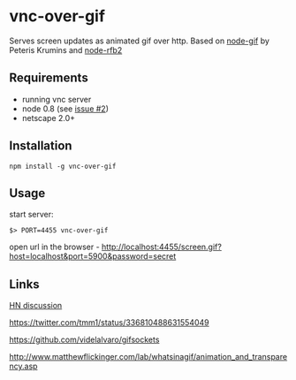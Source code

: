 vnc-over-gif
============

Serves screen updates as animated gif over http.
Based on [node-gif](https://github.com/pkrumins/node-gif) by Peteris Krumins and [node-rfb2](https://github.com/sidorares/node-rfb2)

## Requirements

  - running vnc server
  - node 0.8 (see [issue #2](https://github.com/sidorares/vnc-over-gif/issues/2))
  - netscape 2.0+

## Installation

    npm install -g vnc-over-gif

## Usage

start server:

    $> PORT=4455 vnc-over-gif

open url in the browser - [http://localhost:4455/screen.gif?host=localhost&port=5900&password=secret](http://localhost:4455/screen.gif?host=localhost&port=5900&password=secret)

## Links

[HN discussion](https://news.ycombinator.com/item?id=5763183)

https://twitter.com/tmm1/status/336810488631554049

https://github.com/videlalvaro/gifsockets

http://www.matthewflickinger.com/lab/whatsinagif/animation_and_transparency.asp
